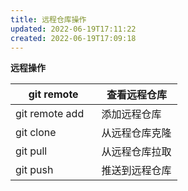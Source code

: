 ```yaml
---
title: 远程仓库操作
updated: 2022-06-19T17:11:22
created: 2022-06-19T17:09:18
---
```


**远程操作**
<table>
<colgroup>
<col style="width: 51%" />
<col style="width: 48%" />
</colgroup>
<thead>
<tr class="header">
<th>git remote</th>
<th>查看远程仓库</th>
</tr>
</thead>
<tbody>
<tr class="odd">
<td>git remote add</td>
<td>添加远程仓库</td>
</tr>
<tr class="even">
<td>git clone</td>
<td>从远程仓库克隆</td>
</tr>
<tr class="odd">
<td>git pull</td>
<td>从远程仓库拉取</td>
</tr>
<tr class="even">
<td>git push</td>
<td>推送到远程仓库</td>
</tr>
</tbody>
</table>
